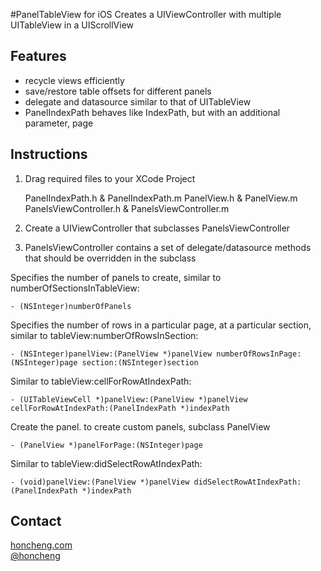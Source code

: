 #PanelTableView for iOS
Creates a UIViewController with multiple UITableView in a UIScrollView

Features
--------
* recycle views efficiently
* save/restore table offsets for different panels
* delegate and datasource similar to that of UITableView
* PanelIndexPath behaves like IndexPath, but with an additional parameter, page

Instructions
------------
1) Drag required files to your XCode Project

    PanelIndexPath.h & PanelIndexPath.m
    PanelView.h & PanelView.m
    PanelsViewController.h & PanelsViewController.m
	
2) Create a UIViewController that subclasses PanelsViewController

3) PanelsViewController contains a set of delegate/datasource methods that should be overridden in the subclass

Specifies the number of panels to create, similar to numberOfSectionsInTableView:

    - (NSInteger)numberOfPanels


Specifies the number of rows in a particular page, at a particular section, similar to tableView:numberOfRowsInSection:

    - (NSInteger)panelView:(PanelView *)panelView numberOfRowsInPage:(NSInteger)page section:(NSInteger)section


Similar to  tableView:cellForRowAtIndexPath:

    - (UITableViewCell *)panelView:(PanelView *)panelView cellForRowAtIndexPath:(PanelIndexPath *)indexPath


Create the panel. to create custom panels, subclass PanelView

    - (PanelView *)panelForPage:(NSInteger)page


 Similar to tableView:didSelectRowAtIndexPath:
 
    - (void)panelView:(PanelView *)panelView didSelectRowAtIndexPath:(PanelIndexPath *)indexPath


Contact
-------
[honcheng.com](http://honcheng.com)  
[@honcheng](http://twitter.com/honcheng)

